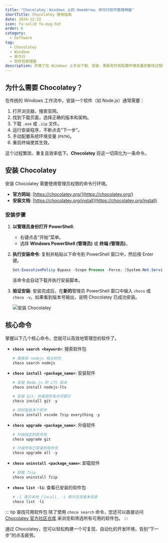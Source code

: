```yaml
---
title: "Chocolatey：Windows 上的 Homebrew，命令行软件管理神器"
shortTitle: Chocolatey 使用指南
date: 2024-12-22
icon: fa-solid fa-mug-hot
order: 6
category:
  - Software
tag:
  - Chocolatey
  - Windows
  - 命令行
  - 软件包管理器
description: 厌倦了在 Windows 上手动下载、安装、更新软件和配置环境变量的繁琐过程吗？本指南将向您介绍 Chocolatey，一款强大的命令行软件包管理器（就像 macOS 上的 Homebrew），让您能够通过简单的命令实现软件的自动化安装、升级和卸载。
---
```


## 为什么需要 Chocolatey？

在传统的 Windows 工作流中，安装一个软件（如 Node.js）通常需要：
1.  打开浏览器，搜索官网。
2.  找到下载页面，选择正确的版本和架构。
3.  下载 `.exe` 或 `.zip` 文件。
4.  运行安装程序，不断点击“下一步”。
5.  手动配置系统环境变量 (`PATH`)。
6.  重启终端使其生效。

这个过程繁琐、重复且效率低下。**Chocolatey** 将这一切简化为一条命令。

## 安装 Chocolatey

安装 Chocolatey 需要使用管理员权限的命令行环境。

- **官方网站**: [https://chocolatey.org/](https://chocolatey.org/)
- **安装文档**: [https://chocolatey.org/install](https://chocolatey.org/install)

### 安装步骤

1.  **以管理员身份打开 PowerShell**:
    *   右键点击“开始”菜单。
    *   选择 **Windows PowerShell (管理员)** 或 **终端 (管理员)**。

2.  **执行安装命令**:
    复制并粘贴以下命令到 PowerShell 窗口中，然后按 Enter 键。

    ```powershell
    Set-ExecutionPolicy Bypass -Scope Process -Force; [System.Net.ServicePointManager]::SecurityProtocol = [System.Net.ServicePointManager]::SecurityProtocol -bor 3072; iex ((New-Object System.Net.WebClient).DownloadString('https://community.chocolatey.org/install.ps1'))
    ```
    该命令会自动下载并执行安装脚本。

3.  **验证安装**:
    安装完成后，在**新的**管理员 PowerShell 窗口中输入 `choco` 或 `choco -v`。如果看到版本号输出，说明 Chocolatey 已成功安装。

    ![安装 Chocolatey](https://docs.chocolatey.org/en-us/choco-install.gif)

## 核心命令

掌握以下几个核心命令，您就可以高效地管理您的软件了。

- **`choco search <keyword>`**: 搜索软件包
  ```powershell
  # 搜索和 nodejs 相关的包
  choco search nodejs
  ```

- **`choco install <package_name>`**: 安装软件
  ```powershell
  # 安装 Node.js 的 LTS 版本
  choco install nodejs-lts
  
  # 安装 Git，并接受所有许可提示
  choco install git -y
  
  # 同时安装多个软件
  choco install vscode 7zip everything -y
  ```

- **`choco upgrade <package_name>`**: 升级软件
  ```powershell
  # 升级指定的软件包
  choco upgrade git
  
  # 升级所有已安装的软件包
  choco upgrade all -y
  ```

- **`choco uninstall <package_name>`**: 卸载软件
  ```powershell
  # 卸载 7zip
  choco uninstall 7zip
  ```

- **`choco list -li`**: 查看已安装的软件包
  ```powershell
  # -l 表示本地 (local), -i 表示包含版本信息
  choco list -li
  ```

::: tip 查找可用软件包
除了使用 `choco search` 命令，您还可以直接访问 [Chocolatey 官方社区仓库](https://community.chocolatey.org/packages) 来浏览和筛选所有可用的软件包。
:::

通过 Chocolatey，您可以轻松构建一个可复现、自动化的开发环境，告别“下一步”的点击疲劳。